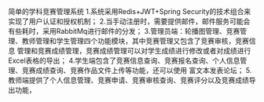 简单的学科竞赛管理系统
 1.系统采用Redis+JWT+Spring Security的技术组合来实现了用户认证和授权机制；
2.当手动注册时，需要提供邮件，邮件服务可能会有些耗时，采用RabbitMq进行邮件的分发；
3.管理员端：轮播图管理、竞赛管理、教师管理和学生管理四个功能模块，其中竞赛管理又包含了竞赛审核，竞赛信息
管理和竞赛成绩管理，竞赛成绩管理可以对学生成绩进行修改或者对成绩进行Excel表格的导出；
4.学生端包含了竞赛信息查询、竞赛报名查询、个人信息管理、竞赛成绩查询、竞赛作品文件上传等功能，还可以使用
富文本发表论坛；
5.教师端提供了个人信息管理、竞赛申请、竞赛审核查询、竞赛评分以及竞赛成绩导出功能，
